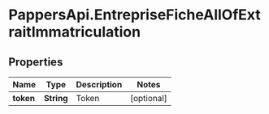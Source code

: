 # PappersApi.EntrepriseFicheAllOfExtraitImmatriculation

## Properties

Name | Type | Description | Notes
------------ | ------------- | ------------- | -------------
**token** | **String** | Token | [optional] 


